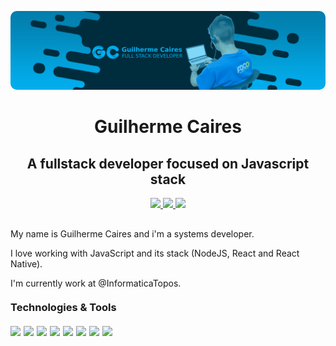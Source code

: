 <p align="center" style="margin-bottom: 10px;">
  <img src="./assets/banner.png" style="border-radius: 10px" /> 
</p>

<h1 align="center">Guilherme Caires</h1>
<h2 align="center">A fullstack developer focused on Javascript stack</h2>

<p align="center" style="margin: 10px 0;">

  <a href="https://github.com/gcairesdev" target="_blank" >
    <img src="https://img.shields.io/badge/-gcairesdev-00b3f4?style=for-the-badge&color=00b3f4&labelColor=333333&logo=github&logoColor=white&link=https://github.com/gcairesdev"></img>
  </a>

  <a href="https://www.linkedin.com/in/guilherme-caires" target="_blank" >
    <img src="https://img.shields.io/badge/-Guilherme%20Caires-0296cc?style=for-the-badge&color=0296cc&labelColor=333333&logo=Linkedin&logoColor=white&link=https://www.linkedin.com/in/guilherme-caires/"></img>
  </a>

  <a href="mailto:contatogcaires@gmail.com" target="_blank" >
    <img src="https://img.shields.io/badge/-contatogcaires@gmail.com-04729a?style=for-the-badge&color=04729a&labelColor=333333&logo=Gmail&logoColor=white&link=mailto:contatogcaires@gmail.com"></img>
  </a>

</p>

<p style="margin-top: 30px;">My name is Guilherme Caires and i'm a systems developer.</p>

<p>I love working with JavaScript and its stack (NodeJS, React and React Native).</p>

<p>I'm currently work at @InformaticaTopos.</p>

<h3 style="margin: 20px 0 20px 0">Technologies & Tools</h3>

<p style="display: flex; flex-direction: row;">

  <img style="margin-right: 5px;" src="https://img.shields.io/badge/OS-Linux-informational?style=flat&logo=linux&logoColor=white&color=0296cc">

  <img style="margin-right: 5px;" src="https://img.shields.io/badge/Editor-VSCode-informational?style=flat&logo=visual-studio-code&logoColor=white&color=0296cc">

  <img style="margin-right: 5px;" src="https://img.shields.io/badge/Code-JavaScript-informational?style=flat&logo=javascript&logoColor=white&color=0296cc">

  <img style="margin-right: 5px;" src="https://img.shields.io/badge/Code-PHP-informational?style=flat&logo=php&logoColor=white&color=0296cc">

  <img style="margin-right: 5px;" src="https://img.shields.io/badge/Code-HTML-informational?style=flat&logo=HTML5&logoColor=white&color=0296cc">
  
  <img style="margin-right: 5px;" src="https://img.shields.io/badge/Code-CSS-informational?style=flat&logo=CSS3&logoColor=white&color=0296cc">

  <img style="margin-right: 5px;" src="https://img.shields.io/badge/Code-React-informational?style=flat&logo=react&logoColor=white&color=0296cc">

  <img style="margin-right: 5px;" src="https://img.shields.io/badge/Tools-MySQL-informational?style=flat&logo=mysql&logoColor=white&color=0296cc">

</p>
